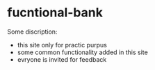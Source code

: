 # fucntional-bank

Some discription:


- this site only for practic purpus
- some common functionality added in this site
- evryone is invited for feedback
